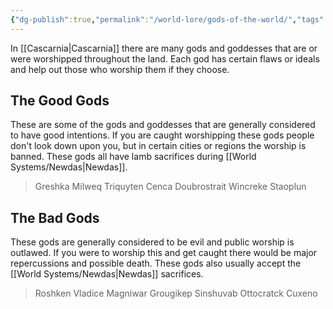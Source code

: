 ```yaml
---
{"dg-publish":true,"permalink":"/world-lore/gods-of-the-world/","tags":["Gods","gods","goddesses","Goddesses"]}
---
```


In [[Cascarnia\|Cascarnia]] there are many gods and goddesses that are or were worshipped throughout the land. Each god has certain flaws or ideals and help out those who worship them if they choose.

## The Good Gods
These are some of the gods and goddesses that are generally considered to have good intentions. If you are caught worshipping these gods people don't look down upon you, but in certain cities or regions the worship is banned. These gods all have lamb sacrifices during [[World Systems/Newdas\|Newdas]].

>Greshka
>Milweq
>Triquyten
>Cenca
>Doubrostrait
>Wincreke
>Staoplun


## The Bad Gods
These gods are generally considered to be evil and public worship is outlawed. If you were to worship this and get caught there would be major repercussions and possible death. These gods also usually accept the [[World Systems/Newdas\|Newdas]] sacrifices.

>Roshken
>Vladice
>Magniwar
>Grougikep
>Sinshuvab
>Ottocratck
>Cuxeno